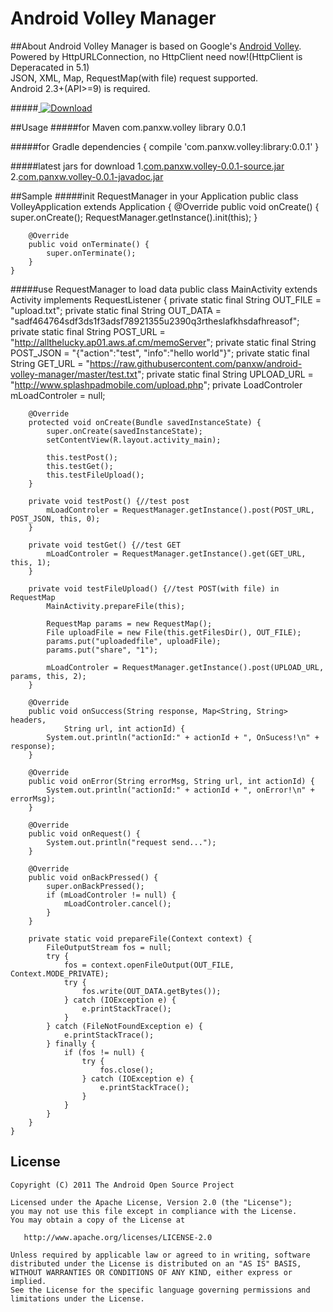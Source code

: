 Android Volley Manager
====================
##About
Android Volley Manager is based on Google's [Android Volley](https://github.com/mcxiaoke/android-volley).  
Powered by HttpURLConnection, no HttpClient need now!(HttpClient is Deperacated in 5.1)  
JSON, XML, Map, RequestMap(with file) request supported.  
Android 2.3+(API>=9) is required.  

#####[ ![Download](https://api.bintray.com/packages/panxw/maven/android-volley-manager/images/download.svg) ](https://bintray.com/panxw/maven/android-volley-manager/_latestVersion)  

##Usage
#####for Maven
	<dependency>
		<groupId>com.panxw.volley</groupId>
		<artifactId>library</artifactId>
		<version>0.0.1</version>
	</dependency>

#####for Gradle
	dependencies {
		compile 'com.panxw.volley:library:0.0.1'
	}

#####latest jars for download
   1.[com.panxw.volley-0.0.1-source.jar](https://github.com/panxw/android-volley-manager/blob/master/release/com.panxw.volley-0.0.1-sources.jar)  
   2.[com.panxw.volley-0.0.1-javadoc.jar](https://github.com/panxw/android-volley-manager/raw/master/release/com.panxw.volley-0.0.1-javadoc.jar)  

##Sample
#####init RequestManager in your Application
	public class VolleyApplication extends Application {
		@Override
		public void onCreate() {
			super.onCreate();
			RequestManager.getInstance().init(this);
		}
	
		@Override
		public void onTerminate() {
			super.onTerminate();
		}
	}

#####use RequestManager to load data
	public class MainActivity extends Activity implements RequestListener {
		private static final String OUT_FILE = "upload.txt";
		private static final String OUT_DATA = "sadf464764sdf3ds1f3adsf78921355u2390q3rtheslafkhsdafhreasof";
		private static final String POST_URL = "http://allthelucky.ap01.aws.af.cm/memoServer";
		private static final String POST_JSON = "{\"action\":\"test\", \"info\":\"hello world\"}";
		private static final String GET_URL = "https://raw.githubusercontent.com/panxw/android-volley-manager/master/test.txt";
		private static final String UPLOAD_URL = "http://www.splashpadmobile.com/upload.php";
		private LoadControler mLoadControler = null;
	
		@Override
		protected void onCreate(Bundle savedInstanceState) {
			super.onCreate(savedInstanceState);
			setContentView(R.layout.activity_main);
	
			this.testPost();
			this.testGet();
			this.testFileUpload();
		}
		
		private void testPost() {//test post 
			mLoadControler = RequestManager.getInstance().post(POST_URL, POST_JSON, this, 0);
		}
		
		private void testGet() {//test GET
			mLoadControler = RequestManager.getInstance().get(GET_URL, this, 1);
		}
		
		private void testFileUpload() {//test POST(with file) in RequestMap
			MainActivity.prepareFile(this);
	
			RequestMap params = new RequestMap();
			File uploadFile = new File(this.getFilesDir(), OUT_FILE);
			params.put("uploadedfile", uploadFile);
			params.put("share", "1");
	
			mLoadControler = RequestManager.getInstance().post(UPLOAD_URL, params, this, 2);
		}
	
		@Override
		public void onSuccess(String response, Map<String, String> headers,
				String url, int actionId) {
			System.out.println("actionId:" + actionId + ", OnSucess!\n" + response);
		}
	
		@Override
		public void onError(String errorMsg, String url, int actionId) {
			System.out.println("actionId:" + actionId + ", onError!\n" + errorMsg);
		}
	
		@Override
		public void onRequest() {
			System.out.println("request send...");
		}
	
		@Override
		public void onBackPressed() {
			super.onBackPressed();
			if (mLoadControler != null) {
				mLoadControler.cancel();
			}
		}
	
		private static void prepareFile(Context context) {
			FileOutputStream fos = null;
			try {
				fos = context.openFileOutput(OUT_FILE, Context.MODE_PRIVATE);
				try {
					fos.write(OUT_DATA.getBytes());
				} catch (IOException e) {
					e.printStackTrace();
				}
			} catch (FileNotFoundException e) {
				e.printStackTrace();
			} finally {
				if (fos != null) {
					try {
						fos.close();
					} catch (IOException e) {
						e.printStackTrace();
					}
				}
			}
		}
	}

## License

    Copyright (C) 2011 The Android Open Source Project

    Licensed under the Apache License, Version 2.0 (the "License");
    you may not use this file except in compliance with the License.
    You may obtain a copy of the License at

       http://www.apache.org/licenses/LICENSE-2.0

    Unless required by applicable law or agreed to in writing, software
    distributed under the License is distributed on an "AS IS" BASIS,
    WITHOUT WARRANTIES OR CONDITIONS OF ANY KIND, either express or implied.
    See the License for the specific language governing permissions and
    limitations under the License.

